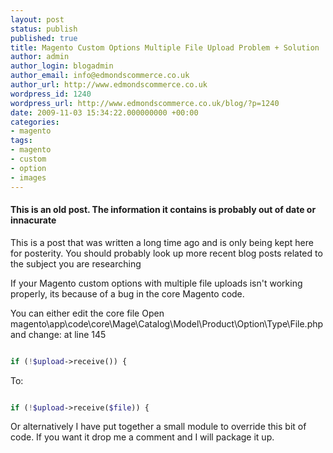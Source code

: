 ```yaml
---
layout: post
status: publish
published: true
title: Magento Custom Options Multiple File Upload Problem + Solution
author: admin
author_login: blogadmin
author_email: info@edmondscommerce.co.uk
author_url: http://www.edmondscommerce.co.uk
wordpress_id: 1240
wordpress_url: http://www.edmondscommerce.co.uk/blog/?p=1240
date: 2009-11-03 15:34:22.000000000 +00:00
categories:
- magento
tags:
- magento
- custom
- option
- images
---
```

<div class="oldpost"><h4>This is an old post. The information it contains is probably out of date or innacurate</h4>
<p>
This is a post that was written a long time ago and is only being kept here for posterity.
You should probably look up more recent blog posts related to the subject you are researching
</p>
</div>
If your Magento custom options with multiple file uploads isn't working properly, its because of a bug in the core Magento code.

You can either edit the core file 
Open magento\app\code\core\Mage\Catalog\Model\Product\Option\Type\File.php and change:
at line 145
```php

if (!$upload->receive()) {

```
To:
```php

if (!$upload->receive($file)) { 

```

Or alternatively I have put together a small module to override this bit of code. If you want it drop me a comment and I will package it up.
